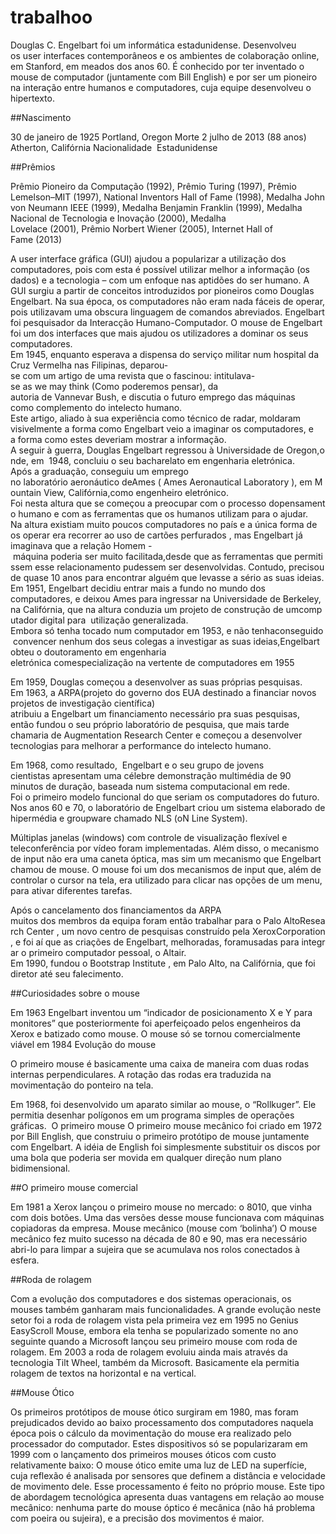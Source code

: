# trabalhoo
Douglas C. Engelbart foi um informática estadunidense. Desenvolveu os user interfaces contemporâneos e os ambientes de colaboração online, em Stanford, em meados dos anos 60. É conhecido por ter inventado o mouse de computador (juntamente com Bill English) e por ser um pioneiro na interação entre humanos e computadores, cuja equipe desenvolveu o hipertexto.


##Nascimento

30 de janeiro de 1925
Portland, Oregon
Morte
2 julho de 2013 (88 anos)
Atherton, Califórnia
Nacionalidade
 Estadunidense


##Prêmios

Prêmio Pioneiro da Computação (1992), Prêmio Turing (1997), Prêmio Lemelson–MIT (1997), National Inventors Hall of Fame (1998), Medalha John von Neumann IEEE (1999), Medalha Benjamin Franklin (1999), Medalha Nacional de Tecnologia e Inovação (2000), Medalha Lovelace (2001), Prêmio Norbert Wiener (2005), Internet Hall of Fame (2013)

A user interface gráfica (GUI) ajudou a popularizar a utilização dos computadores, pois com esta é possível utilizar melhor a informação (os dados) e a tecnologia – com um enfoque nas aptidões do ser humano.
A GUI surgiu a partir de conceitos introduzidos por pioneiros como Douglas Engelbart.
Na sua época, os computadores não eram nada fáceis de operar, pois utilizavam uma obscura linguagem de comandos abreviados. Engelbart foi pesquisador da Interacção Humano-Computador.
O mouse de Engelbart foi um dos interfaces que mais ajudou os utilizadores a dominar os seus computadores.
Em 1945, enquanto esperava a dispensa do serviço militar num hospital da Cruz Vermelha nas Filipinas, deparou-se com um artigo de uma revista que o fascinou: intitulava-se as we may think (Como poderemos pensar), da autoria de Vannevar Bush, e discutia o futuro emprego das máquinas como complemento do intelecto humano. 
Este artigo, aliado à sua experiência como técnico de radar, moldaram visivelmente a forma como Engelbart veio a imaginar os computadores, e a forma como estes deveriam mostrar a informação.
A seguir à guerra, Douglas Engelbart regressou à Universidade de Oregon,onde, em  1948, concluiu o seu bacharelato em engenharia eletrónica. 
Após a graduação, conseguiu um emprego no laboratório aeronáutico deAmes ( Ames Aeronautical Laboratory ), em Mountain View, Califórnia,como engenheiro eletrónico.  Foi nesta altura que se começou a preocupar com o processo dopensamento humano e com as ferramentas que os humanos utilizam para o ajudar.
Na altura existiam muito poucos computadores no país e a única forma de os operar era recorrer ao uso de cartões perfurados , mas Engelbart já imaginava que a relação Homem - máquina poderia ser muito facilitada,desde que as ferramentas que permitissem esse relacionamento pudessem ser desenvolvidas. Contudo, precisou de quase 10 anos para encontrar alguém que levasse a sério as suas ideias.
Em 1951, Engelbart decidiu entrar mais a fundo no mundo dos computadores, e deixou Ames para ingressar na Universidade de Berkeley,na Califórnia, que na altura conduzia um projeto de construção de umcomputador digital para  utilização generalizada. 
Embora só tenha tocado num computador em 1953, e não tenhaconseguido convencer nenhum dos seus colegas a investigar as suas ideias,Engelbart obteu o doutoramento em engenharia eletrónica comespecialização na vertente de computadores em 1955

Em 1959, Douglas começou a desenvolver as suas próprias pesquisas. Em 1963, a ARPA(projeto do governo dos EUA destinado a financiar novos projetos de investigação científica) atribuiu a Engelbart um financiamento necessário pra suas pesquisas, então fundou o seu próprio laboratório de pesquisa, que mais tarde chamaria de Augmentation Research Center e começou a desenvolver tecnologias para melhorar a performance do intelecto humano.

Em 1968, como resultado,  Engelbart e o seu grupo de jovens cientistas apresentam uma célebre demonstração multimédia de 90 minutos de duração, baseada num sistema computacional em rede. 
Foi o primeiro modelo funcional do que seriam os computadores do futuro.
Nos anos 60 e 70, o laboratório de Engelbart criou um sistema elaborado de hipermédia e groupware chamado NLS (oN Line System).

Múltiplas janelas (windows) com controle de visualização flexível e teleconferência por vídeo foram implementadas. Além disso, o mecanismo de input não era uma caneta óptica, mas sim um mecanismo que Engelbart chamou de mouse.
O mouse foi um dos mecanismos de input que, além de controlar o cursor na tela, era utilizado para clicar nas opções de um menu, para ativar diferentes tarefas.

Após o cancelamento dos financiamentos da ARPA muitos dos membros da equipa foram então trabalhar para o Palo AltoResearch Center , um novo centro de pesquisas construído pela XeroxCorporation, e foi aí que as criações de Engelbart, melhoradas, foramusadas para integrar o primeiro computador pessoal, o Altair.
Em 1990, fundou o Bootstrap Institute , em Palo Alto, na Califórnia, que foi diretor até seu falecimento.


##Curiosidades sobre o mouse
 
Em 1963 Engelbart inventou um “indicador de posicionamento X e Y para monitores” que posteriormente foi aperfeiçoado pelos engenheiros da Xerox e batizado como mouse. O mouse só se tornou comercialmente viável em 1984
Evolução do mouse        
        
O primeiro mouse é basicamente uma caixa de maneira com duas rodas internas perpendiculares. A rotação das rodas era traduzida na movimentação do ponteiro na tela.
        
Em 1968, foi desenvolvido um aparato similar ao mouse, o “Rollkuger”. Ele permitia desenhar polígonos em um programa simples de operações gráficas. 
O primeiro mouse
O primeiro mouse mecânico foi criado em 1972 por Bill English, que construiu o primeiro protótipo de mouse juntamente com Engelbart. A idéia de English foi simplesmente substituir os discos por uma bola que poderia ser movida em qualquer direção num plano bidimensional. 
 
   
##O primeiro mouse comercial

Em 1981 a Xerox lançou o primeiro mouse no mercado: o 8010, que vinha com dois botões. Uma das versões desse mouse funcionava com máquinas copiadoras da empresa. 
Mouse mecânico (mouse com ‘bolinha’)
O mouse mecânico fez muito sucesso na década de 80 e 90, mas era necessário abri-lo para limpar a sujeira que se acumulava nos rolos conectados à esfera.


##Roda de rolagem

Com a evolução dos computadores e dos sistemas operacionais, os mouses também ganharam mais funcionalidades. A grande evolução neste setor foi a roda de rolagem vista pela primeira vez em 1995 no Genius EasyScroll Mouse, embora ela tenha se popularizado somente no ano seguinte quando a Microsoft lançou seu primeiro mouse com roda de rolagem. Em 2003 a roda de rolagem evoluiu ainda mais através da tecnologia Tilt Wheel, também da Microsoft. Basicamente ela permitia rolagem de textos na horizontal e na vertical.


##Mouse Ótico

Os primeiros protótipos de mouse ótico surgiram em 1980, mas foram prejudicados devido ao baixo processamento dos computadores naquela época pois o cálculo da movimentação do mouse era realizado pelo processador do computador. Estes dispositivos só se popularizaram em 1999 com o lançamento dos primeiros mouses óticos com custo relativamente baixo:
O mouse ótico emite uma luz de LED na superfície, cuja reflexão é analisada por sensores que definem a distância e velocidade de movimento dele. Esse processamento é feito no próprio mouse. Este tipo de abordagem tecnológica apresenta duas vantagens em relação ao mouse mecânico: nenhuma parte do mouse óptico é mecânica (não há problema com poeira ou sujeira), e a precisão dos movimentos é maior.
